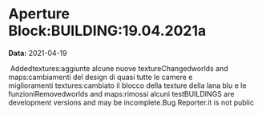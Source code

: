 # Aperture Block:BUILDING:19.04.2021a

**Data:** 2021-04-19

 Addedtextures:aggiunte alcune nuove textureChangedworlds and maps:cambiamenti del design di quasi tutte le camere e miglioramenti textures:cambiato il blocco della texture della lana blu e le funzioniRemovedworlds and maps:rimossi alcuni testBUILDINGS are development versions and may be incomplete.Bug Reporter.it is not public
